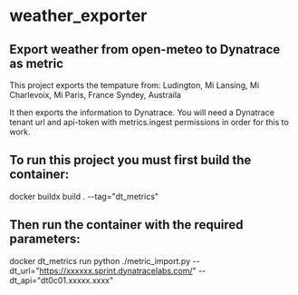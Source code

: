 # weather_exporter
## Export weather from open-meteo to Dynatrace as metric
This project exports the tempature from: 
Ludington, Mi
Lansing, Mi
Charlevoix, Mi
Paris, France
Syndey, Austraila 

It then exports the information to Dynatrace. You will need a Dynatrace tenant url and api-token with metrics.ingest permissions in order for this to work. 


## To run this project you must first build the container:

docker buildx build . --tag="dt_metrics"

## Then run the container with the required parameters:

docker dt_metrics run python ./metric_import.py --dt_url="https://xxxxxx.sprint.dynatracelabs.com/" --dt_api="dt0c01.xxxxx.xxxx"  

